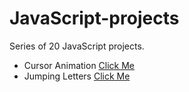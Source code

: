 # JavaScript-projects
Series of 20 JavaScript projects.


 - Cursor Animation [Click Me](https://amgleo09.github.io/cursor-animation/)
 - Jumping Letters [Click Me](https://amgleo09.github.io/jumping-letters/)
